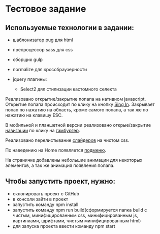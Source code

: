 # Тестовое задание

## Используемые технологии в задании:

* шаблонизатор pug для html
* препроцессор sass для css
* сборщик gulp
* normalize для кроссбраузерности
* jquery плагины:
  
  * Select2 дял стилизации кастомного селекта
  
Реализовано открытие/закрытие попапа на нативном javascript. Открытие попапа происходит по клику на 
кнопку [Sing In](http://joxi.ru/J2bV5XkF0O9G02). Закрывает попап по нажатию на область, кроме самого попапа,
а так же по нажатию на клавишу ESC.

В мобильной и планшетной версии реализовано открые/закрытие [навигации](http://joxi.ru/V2VLevWsdJjKBr) по
клику на [гамбургер](http://joxi.ru/D2PYByliqzLk1A).

Реализовано перелистывание [слайдеров](http://joxi.ru/krDl9kbuKzDJxr) на чистом css.

По наведению на Home появляется [подменю](http://joxi.ru/1A5x9JMIDyMGO2).

На страничке добавлены небольшие анимации для некоторых элементов, а так же анимация появления попапа.

## Чтобы запустить проект, нужно:

* склонировать проект с GitHub
* в консоли зайти в проект
* запустить команду npm install
* запустить команду npm run build(сформируется папка build с чистым, минифицированным css, минифицированным js, картинками, шрифтами, чистым минифицированным html)
* для запуска проекта ввести команду npm start
 


  

   
